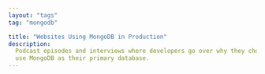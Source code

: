 ```yaml
---
layout: "tags"
tag: "mongodb"

title: "Websites Using MongoDB in Production"
description:
  Podcast episodes and interviews where developers go over why they chose to
  use MongoDB as their primary database.
---
```

